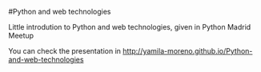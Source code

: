 #Python and web technologies

Little introdution to Python and web technologies, given in Python Madrid Meetup

You can check the presentation in http://yamila-moreno.github.io/Python-and-web-technologies
